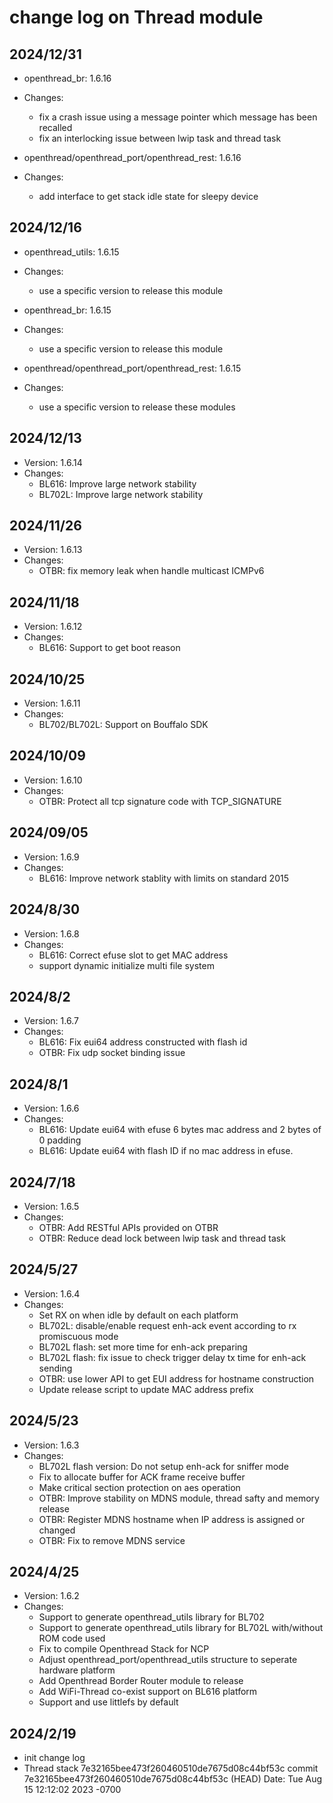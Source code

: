 # change log on Thread module

## 2024/12/31

- openthread_br: 1.6.16
- Changes:
  - fix a crash issue using a message pointer which message has been recalled
  - fix an interlocking issue between lwip task and thread task

- openthread/openthread_port/openthread_rest: 1.6.16
- Changes:
  - add interface to get stack idle state for sleepy device

## 2024/12/16

- openthread_utils: 1.6.15
- Changes:
  - use a specific version to release this module

- openthread_br: 1.6.15
- Changes:
  - use a specific version to release this module

- openthread/openthread_port/openthread_rest: 1.6.15
- Changes:
  - use a specific version to release these modules

## 2024/12/13

- Version: 1.6.14
- Changes:
  - BL616: Improve large network stability
  - BL702L: Improve large network stability

## 2024/11/26

- Version: 1.6.13
- Changes:
  - OTBR: fix memory leak when handle multicast ICMPv6

## 2024/11/18

- Version: 1.6.12
- Changes:
  - BL616: Support to get boot reason

## 2024/10/25

- Version: 1.6.11
- Changes:
  - BL702/BL702L: Support on Bouffalo SDK

## 2024/10/09

- Version: 1.6.10
- Changes:
  - OTBR: Protect all tcp signature code with TCP_SIGNATURE

## 2024/09/05

- Version: 1.6.9
- Changes:
  - BL616: Improve network stablity with limits on standard 2015

## 2024/8/30

- Version: 1.6.8
- Changes:
  - BL616: Correct efuse slot to get MAC address
  - support dynamic initialize multi file system

## 2024/8/2
- Version: 1.6.7
- Changes:
  - BL616: Fix eui64 address constructed with flash id
  - OTBR: Fix udp socket binding issue

## 2024/8/1
- Version: 1.6.6
- Changes:
  - BL616: Update eui64 with efuse 6 bytes mac address and 2 bytes of 0 padding
  - BL616: Update eui64 with flash ID if no mac address in efuse.

## 2024/7/18
- Version: 1.6.5
- Changes:
  - OTBR: Add RESTful APIs provided on OTBR
  - OTBR: Reduce dead lock between lwip task and thread task

## 2024/5/27
- Version: 1.6.4
- Changes:
  - Set RX on when idle by default on each platform
  - BL702L: disable/enable request enh-ack event according to rx promiscuous mode
  - BL702L flash: set more time for enh-ack preparing
  - BL702L flash: fix issue to check trigger delay tx time for enh-ack sending
  - OTBR: use lower API to get EUI address for hostname construction
  - Update release script to update MAC address prefix

## 2024/5/23
- Version: 1.6.3
- Changes:
  - BL702L flash version: Do not setup enh-ack for sniffer mode
  - Fix to allocate buffer for ACK frame receive buffer
  - Make critical section protection on aes operation
  - OTBR: Improve stability on MDNS module, thread safty and memory release
  - OTBR: Register MDNS hostname when IP address is assigned or changed
  - OTBR: Fix to remove MDNS service

## 2024/4/25
- Version: 1.6.2
- Changes:
  - Support to generate openthread_utils library for BL702
  - Support to generate openthread_utils library for BL702L with/without ROM code used
  - Fix to compile Openthread Stack for NCP
  - Adjust openthread_port/openthread_utils structure to seperate hardware platform
  - Add Openthread Border Router module to release
  - Add WiFi-Thread co-exist support on BL616 platform
  - Support and use littlefs by default

## 2024/2/19
- init change log
- Thread stack
7e32165bee473f260460510de7675d08c44bf53c
commit 7e32165bee473f260460510de7675d08c44bf53c (HEAD)
Date:   Tue Aug 15 12:12:02 2023 -0700
